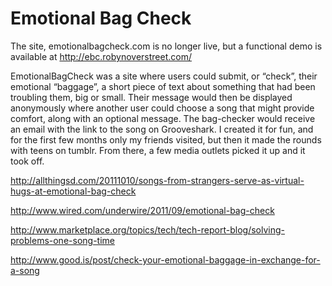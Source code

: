 Emotional Bag Check
======
The site, emotionalbagcheck.com is no longer live, but a functional demo is available at http://ebc.robynoverstreet.com/

EmotionalBagCheck was a site where users could submit, or “check”, their emotional “baggage”, 
a short piece of text about something that had been troubling them, big or small. 
Their message would then be displayed anonymously where another user could choose a song that might provide comfort, 
along with an optional message. The bag-checker would receive an email with the link to the song on Grooveshark. 
I created it for fun, and for the first few months only my friends visited, but then it made the rounds with teens on tumblr.
From there, a few media outlets picked it up and it took off. 

http://allthingsd.com/20111010/songs-from-strangers-serve-as-virtual-hugs-at-emotional-bag-check

http://www.wired.com/underwire/2011/09/emotional-bag-check

http://www.marketplace.org/topics/tech/tech-report-blog/solving-problems-one-song-time

http://www.good.is/post/check-your-emotional-baggage-in-exchange-for-a-song

